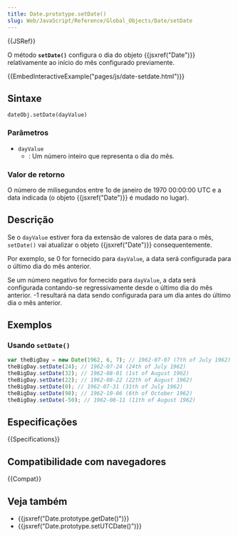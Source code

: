 ```yaml
---
title: Date.prototype.setDate()
slug: Web/JavaScript/Reference/Global_Objects/Date/setDate
---
```


{{JSRef}}

O método **`setDate()`** configura o dia do objeto {{jsxref("Date")}} relativamente ao início do mês configurado previamente.

{{EmbedInteractiveExample("pages/js/date-setdate.html")}}

## Sintaxe

```
dateObj.setDate(dayValue)
```

### Parâmetros

- `dayValue`
  - : Um número inteiro que representa o dia do mês.

### Valor de retorno

O número de milisegundos entre 1o de janeiro de 1970 00:00:00 UTC e a data indicada (o objeto {{jsxref("Date")}} é mudado no lugar).

## Descrição

Se o `dayValue` estiver fora da extensão de valores de data para o mês, `setDate()` vai atualizar o objeto {{jsxref("Date")}} consequentemente.

Por exemplo, se 0 for fornecido para `dayValue`, a data será configurada para o último dia do mês anterior.

Se um número negativo for fornecido para `dayValue`, a data será configurada contando-se regressivamente desde o último dia do mês anterior. -1 resultará na data sendo configurada para um dia antes do último dia o mês anterior.

## Exemplos

### Usando `setDate()`

```js
var theBigDay = new Date(1962, 6, 7); // 1962-07-07 (7th of July 1962)
theBigDay.setDate(24); // 1962-07-24 (24th of July 1962)
theBigDay.setDate(32); // 1962-08-01 (1st of August 1962)
theBigDay.setDate(22); // 1962-08-22 (22th of August 1962)
theBigDay.setDate(0); // 1962-07-31 (31th of July 1962)
theBigDay.setDate(98); // 1962-10-06 (6th of October 1962)
theBigDay.setDate(-50); // 1962-08-11 (11th of August 1962)
```

## Especificações

{{Specifications}}

## Compatibilidade com navegadores

{{Compat}}

## Veja também

- {{jsxref("Date.prototype.getDate()")}}
- {{jsxref("Date.prototype.setUTCDate()")}}
